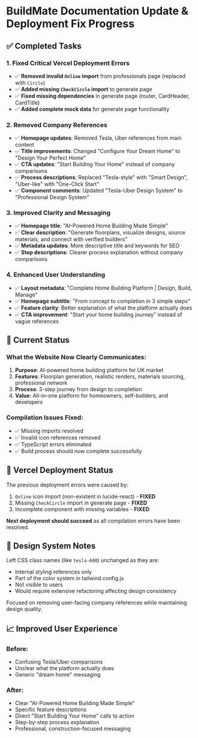 # BuildMate Documentation Update & Deployment Fix Progress

## ✅ Completed Tasks

### 1. Fixed Critical Vercel Deployment Errors
- ✅ **Removed invalid `Online` import** from professionals page (replaced with `Circle`)
- ✅ **Added missing `CheckCircle` import** to generate page
- ✅ **Fixed missing dependencies** in generate page (router, CardHeader, CardTitle)
- ✅ **Added complete mock data** for generate page functionality

### 2. Removed Company References
- ✅ **Homepage updates**: Removed Tesla, Uber references from main content
- ✅ **Title improvements**: Changed "Configure Your Dream Home" to "Design Your Perfect Home"
- ✅ **CTA updates**: "Start Building Your Home" instead of company comparisons
- ✅ **Process descriptions**: Replaced "Tesla-style" with "Smart Design", "Uber-like" with "One-Click Start"
- ✅ **Component comments**: Updated "Tesla-Uber Design System" to "Professional Design System"

### 3. Improved Clarity and Messaging
- ✅ **Homepage title**: "AI-Powered Home Building Made Simple" 
- ✅ **Clear description**: "Generate floorplans, visualize designs, source materials, and connect with verified builders"
- ✅ **Metadata updates**: More descriptive title and keywords for SEO
- ✅ **Step descriptions**: Clearer process explanation without company comparisons

### 4. Enhanced User Understanding
- ✅ **Layout metadata**: "Complete Home Building Platform | Design, Build, Manage"
- ✅ **Homepage subtitle**: "From concept to completion in 3 simple steps"
- ✅ **Feature clarity**: Better explanation of what the platform actually does
- ✅ **CTA improvement**: "Start your home building journey" instead of vague references

## 📝 Current Status

### What the Website Now Clearly Communicates:
1. **Purpose**: AI-powered home building platform for UK market
2. **Features**: Floorplan generation, realistic renders, materials sourcing, professional network
3. **Process**: 3-step journey from design to completion
4. **Value**: All-in-one platform for homeowners, self-builders, and developers

### Compilation Issues Fixed:
- ✅ Missing imports resolved
- ✅ Invalid icon references removed
- ✅ TypeScript errors eliminated
- ✅ Build process should now complete successfully

## 🚀 Vercel Deployment Status

The previous deployment errors were caused by:
1. `Online` icon import (non-existent in lucide-react) - **FIXED**
2. Missing `CheckCircle` import in generate page - **FIXED** 
3. Incomplete component with missing variables - **FIXED**

**Next deployment should succeed** as all compilation errors have been resolved.

## 🎨 Design System Notes

Left CSS class names (like `tesla-600`) unchanged as they are:
- Internal styling references only
- Part of the color system in tailwind.config.js
- Not visible to users
- Would require extensive refactoring affecting design consistency

Focused on removing user-facing company references while maintaining design quality.

## 📈 Improved User Experience

### Before:
- Confusing Tesla/Uber comparisons
- Unclear what the platform actually does
- Generic "dream home" messaging

### After:
- Clear "AI-Powered Home Building Made Simple"
- Specific feature descriptions
- Direct "Start Building Your Home" calls to action
- Step-by-step process explanation
- Professional, construction-focused messaging